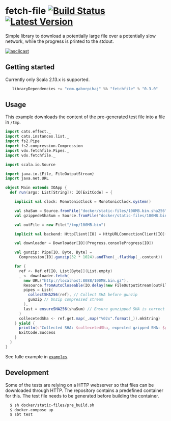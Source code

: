 # fetch-file [![Build Status](https://travis-ci.org/voidcontext/fetch-file.svg?branch=master)](https://travis-ci.org/voidcontext/fetch-file) [![Latest Version](https://img.shields.io/github/v/release/voidcontext/fetch-file)](https://github.com/voidcontext/fetch-file/releases)

Simple library to download a potentially large file over a potentially slow network, while the progress is printed to the stdout.

[![asciicast](https://asciinema.org/a/7kvI5otiStozvSx4UVgEEjCSA.svg)](https://asciinema.org/a/7kvI5otiStozvSx4UVgEEjCSA)

## Getting started

Currently only Scala 2.13.x is supported.

```scala
   libraryDependencies += "com.gaborpihaj" %% "fetchfile" % "0.3.0"
```

## Usage

This example downloads the content of the pre-generated test file into a file in `/tmp`.

```scala
import cats.effect._
import cats.instances.list._
import fs2.Pipe
import fs2.compression.Compression
import vdx.fetchfile.Pipes._
import vdx.fetchfile._

import scala.io.Source

import java.io.{File, FileOutputStream}
import java.net.URL

object Main extends IOApp {
  def run(args: List[String]): IO[ExitCode] = {

    implicit val clock: MonotonicClock = MonotonicClock.system()

    val shaSum = Source.fromFile("docker/static-files/100MB.bin.sha256").mkString.trim()
    val gzippedeShaSum = Source.fromFile("docker/static-files/100MB.bin.gz.sha256").mkString.trim()

    val outFile = new File("/tmp/100MB.bin")

    implicit val backend: HttpClient[IO] = HttpURLConnectionClient[IO](1024 * 16)

    val downloader = Downloader[IO](Progress.consoleProgress[IO])

    val gunzip: Pipe[IO, Byte, Byte] =
      Compression[IO].gunzip(32 * 1024).andThen(_.flatMap(_.content))

    for {
      ref <- Ref.of[IO, List[Byte]](List.empty)
      _ <- downloader.fetch(
        new URL("http://localhost:8088/100MB.bin.gz"),
        Resource.fromAutoCloseable(IO.delay(new FileOutputStream(outFile))),
        pipes = List(
          collectSHA256(ref), // Collect SHA before gunzip
          gunzip // Unzip compressed stream
        ),
        last = ensureSHA256(shaSum) // Ensure gunzipped SHA is correct
      )
      collecetedSha <- ref.get.map(_.map("%02x".format(_)).mkString)
    } yield {
      println(s"Collected SHA: $collecetedSha, expected gzipped SHA: $gzippedeShaSum")
      ExitCode.Success
    }
  }
}
```

See fulle example in [`examples`](https://github.com/voidcontext/fetch-file/tree/master/examples).


## Development

Some of the tests are relying on a HTTP webserver so that files can be downloaded through HTTP. The repository contains a predefined container for this. The test file needs to be generated before building the container.

```bash
  $ sh docker/static-files/pre_build.sh
  $ docker-compose up
  $ sbt test
```
